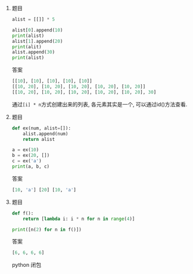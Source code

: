 1.  题目
    ```python
    alist = [[]] * 5
    
    alist[0].append(10)
    print(alist)
    alist[1].append(20)
    print(alit)
    alist.append(30)
    print(alist)
    ```
    答案
    ```python
    [[10], [10], [10], [10], [10]]
    [[10, 20], [10, 20], [10, 20], [10, 20], [10, 20]]
    [[10, 20], [10, 20], [10, 20], [10, 20], [10, 20], 30]
    ```
    通过`[i] * n`方式创建出来的列表, 各元素其实是一个, 可以通过id()方法查看.

2. 题目
    ```python
    def ex(num, alist=[]):
        alist.append(num)
        return alist

    a = ex(10)
    b = ex(20, [])
    c = ex('a')
    print(a, b, c)
    ```
    答案
    ```python
    [10, 'a'] [20] [10, 'a']
    ```

3. 题目
    ```python
    def f():
        return [lambda i: i * n for n in range(4)]

    print([n(2) for n in f()])
    ```
    答案
    ```python
    [6, 6, 6, 6]
    ```
    python 闭包
